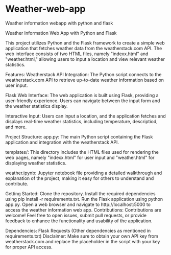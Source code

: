 # Weather-web-app
Weather information webapp with python and flask

Weather Information Web App with Python and Flask

This project utilizes Python and the Flask framework to create a simple web application that fetches weather data from the weatherstack.com API. The web interface consists of two HTML files, namely "indexx.html" and "weather.html," allowing users to input a location and view relevant weather statistics.

Features:
Weatherstack API Integration: The Python script connects to the weatherstack.com API to retrieve up-to-date weather information based on user input.

Flask Web Interface: The web application is built using Flask, providing a user-friendly experience. Users can navigate between the input form and the weather statistics display.

Interactive Input: Users can input a location, and the application fetches and displays real-time weather statistics, including temperature, descriptiod, and more.

Project Structure:
app.py: The main Python script containing the Flask application and integration with the weatherstack API.

templates/: This directory includes the HTML files used for rendering the web pages, namely "indexx.html" for user input and "weather.html" for displaying weather statistics.

weather.ipynb: Jupyter notebook file providing a detailed walkthrough and explanation of the project, making it easy for others to understand and contribute.

Getting Started:
Clone the repository.
Install the required dependencies using pip install -r requirements.txt.
Run the Flask application using python app.py.
Open a web browser and navigate to http://localhost:5000 to access the weather information web app.
Contributions:
Contributions are welcome! Feel free to open issues, submit pull requests, or provide feedback to enhance the functionality and usability of the application.

Dependencies:
Flask
Requests
(Other dependencies as mentioned in requirements.txt)
Disclaimer:
Make sure to obtain your own API key from weatherstack.com and replace the placeholder in the script with your key for proper API access.
